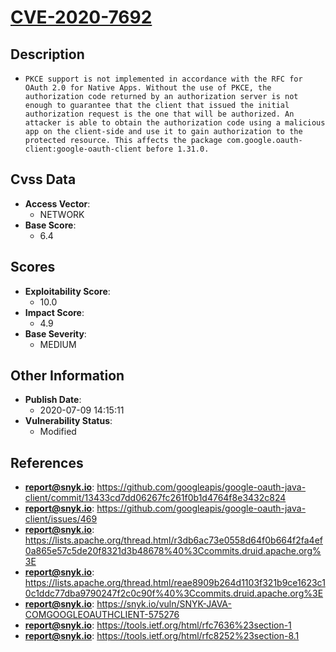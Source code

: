 
# [CVE-2020-7692](https://cve.mitre.org/cgi-bin/cvename.cgi?name=CVE-2020-7692)

## Description

- `PKCE support is not implemented in accordance with the RFC for OAuth 2.0 for Native Apps. Without the use of PKCE, the authorization code returned by an authorization server is not enough to guarantee that the client that issued the initial authorization request is the one that will be authorized. An attacker is able to obtain the authorization code using a malicious app on the client-side and use it to gain authorization to the protected resource. This affects the package com.google.oauth-client:google-oauth-client before 1.31.0.`

## Cvss Data

- **Access Vector**:
  - NETWORK
- **Base Score**:
  - 6.4

## Scores

- **Exploitability Score**:
  - 10.0
- **Impact Score**:
  - 4.9
- **Base Severity**:
  - MEDIUM

## Other Information

- **Publish Date**:
  - 2020-07-09 14:15:11
- **Vulnerability Status**:
  - Modified

## References

- **report@snyk.io**: https://github.com/googleapis/google-oauth-java-client/commit/13433cd7dd06267fc261f0b1d4764f8e3432c824
- **report@snyk.io**: https://github.com/googleapis/google-oauth-java-client/issues/469
- **report@snyk.io**: https://lists.apache.org/thread.html/r3db6ac73e0558d64f0b664f2fa4ef0a865e57c5de20f8321d3b48678%40%3Ccommits.druid.apache.org%3E
- **report@snyk.io**: https://lists.apache.org/thread.html/reae8909b264d1103f321b9ce1623c10c1ddc77dba9790247f2c0c90f%40%3Ccommits.druid.apache.org%3E
- **report@snyk.io**: https://snyk.io/vuln/SNYK-JAVA-COMGOOGLEOAUTHCLIENT-575276
- **report@snyk.io**: https://tools.ietf.org/html/rfc7636%23section-1
- **report@snyk.io**: https://tools.ietf.org/html/rfc8252%23section-8.1

